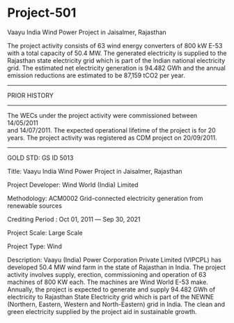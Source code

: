 # Project-501
Vaayu India Wind Power Project in Jaisalmer, Rajasthan 

The project activity consists of 63 wind energy converters of 800 kW E-53 with a total
capacity of 50.4 MW. The generated electricity is supplied to the Rajasthan state
electricity grid which is part of the Indian national electricity grid. The estimated net
electricity generation is 94.482 GWh and the annual emission reductions are estimated
to be 87,159 tCO2 per year. 

___________
PRIOR HISTORY
____________

The  WECs  under  the  project  activity  were  commissioned  between  14/05/2011  
and 14/07/2011. The expected operational lifetime of the project is for 20 years. The 
project activity was registered as CDM project on 20/09/2011.  




________________
GOLD STD: GS ID 5013

Title: Vaayu India Wind Power Project in Jaisalmer, Rajasthan

Project Developer: Wind World (India) Limited

Methodology: ACM0002 Grid-connected electricity generation from renewable sources

Crediting Period : Oct 01, 2011 ― Sep 30, 2021

Project Scale: Large Scale

Project Type: Wind

Description: Vaayu (India) Power Corporation Private Limited (VIPCPL) has developed 50.4 MW wind farm in the state of Rajasthan in India. The project activity involves supply, erection, commissioning and operation of 63 machines of 800 KW each. The machines are Wind World E-53 make. Annually, the project is expected to generate and supply 94.482 GWh of electricity to Rajasthan State Electricity grid which is part of the NEWNE (Northern, Eastern, Western and North-Eastern) grid in India. The clean and green electricity supplied by the project aid in sustainable growth.
